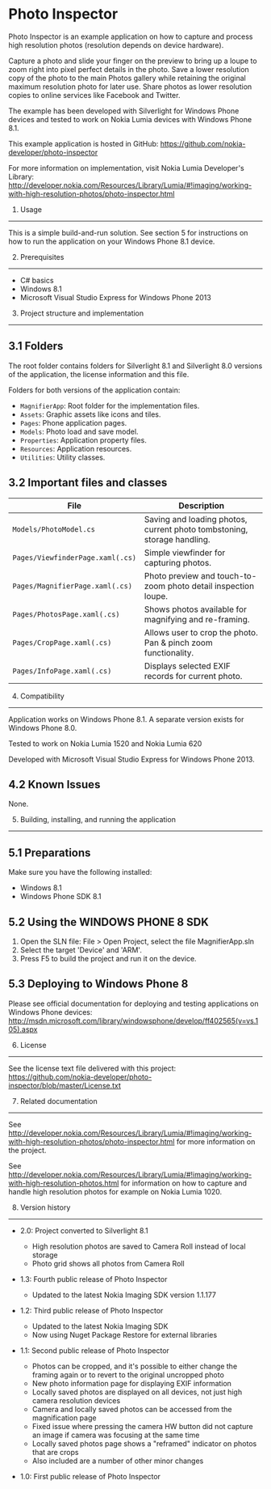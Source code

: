 Photo Inspector
===============

Photo Inspector is an example application on how to capture and process high
resolution photos (resolution depends on device hardware).

Capture a photo and slide your finger on the preview to bring up a loupe to zoom
right into pixel perfect details in the photo. Save a lower resolution copy of
the photo to the main Photos gallery while retaining the original maximum
resolution photo for later use. Share photos as lower resolution copies to 
online services like Facebook and Twitter.

The example has been developed with Silverlight for Windows Phone devices and
tested to work on Nokia Lumia devices with Windows Phone 8.1.

This example application is hosted in GitHub:
https://github.com/nokia-developer/photo-inspector

For more information on implementation, visit Nokia Lumia Developer's Library:
http://developer.nokia.com/Resources/Library/Lumia/#!imaging/working-with-high-resolution-photos/photo-inspector.html


1. Usage
-------------------------------------------------------------------------------

This is a simple build-and-run solution. See section 5 for instructions on how
to run the application on your Windows Phone 8.1 device.


2. Prerequisites
-------------------------------------------------------------------------------

* C# basics
* Windows 8.1
* Microsoft Visual Studio Express for Windows Phone 2013


3. Project structure and implementation
-------------------------------------------------------------------------------

3.1 Folders
-----------

The root folder contains folders for Silverlight 8.1 and Silverlight 8.0 
versions of the application, the license information and this file.

Folders for both versions of the application contain:

* `MagnifierApp`: Root folder for the implementation files.  
* `Assets`: Graphic assets like icons and tiles.
* `Pages`: Phone application pages.
* `Models`: Photo load and save model.
* `Properties`: Application property files.
* `Resources`: Application resources.
* `Utilities`: Utility classes.

3.2 Important files and classes
-------------------------------

| File | Description |
| ---- | ----------- |
| `Models/PhotoModel.cs` | Saving and loading photos, current photo tombstoning, storage handling. |
| `Pages/ViewfinderPage.xaml(.cs)` | Simple viewfinder for capturing photos. |
| `Pages/MagnifierPage.xaml(.cs)` | Photo preview and touch-to-zoom photo detail inspection loupe. |
| `Pages/PhotosPage.xaml(.cs)` | Shows photos available for magnifying and re-framing. |
| `Pages/CropPage.xaml(.cs)` | Allows user to crop the photo. Pan & pinch zoom functionality. |
| `Pages/InfoPage.xaml(.cs)` | Displays selected EXIF records for current photo. |


4. Compatibility
-------------------------------------------------------------------------------

Application works on Windows Phone 8.1. A separate version exists for Windows
Phone 8.0.

Tested to work on Nokia Lumia 1520 and Nokia Lumia 620

Developed with Microsoft Visual Studio Express for Windows Phone 2013.


4.2 Known Issues
----------------

None.


5. Building, installing, and running the application
-------------------------------------------------------------------------------

5.1 Preparations
----------------

Make sure you have the following installed:

* Windows 8.1
* Windows Phone SDK 8.1

5.2 Using the WINDOWS PHONE 8 SDK
---------------------------------

1. Open the SLN file:
   File > Open Project, select the file MagnifierApp.sln
2. Select the target 'Device' and 'ARM'.
3. Press F5 to build the project and run it on the device.

5.3 Deploying to Windows Phone 8
--------------------------------

Please see official documentation for deploying and testing applications on
Windows Phone devices:
http://msdn.microsoft.com/library/windowsphone/develop/ff402565(v=vs.105).aspx


6. License
-------------------------------------------------------------------------------

See the license text file delivered with this project:
https://github.com/nokia-developer/photo-inspector/blob/master/License.txt


7. Related documentation
-------------------------------------------------------------------------------

See http://developer.nokia.com/Resources/Library/Lumia/#!imaging/working-with-high-resolution-photos/photo-inspector.html 
for more information on the project.

See http://developer.nokia.com/Resources/Library/Lumia/#!imaging/working-with-high-resolution-photos.html
for information on how to capture and handle high resolution photos for example on
Nokia Lumia 1020.


8. Version history
-------------------------------------------------------------------------------

* 2.0: Project converted to Silverlight 8.1
  - High resolution photos are saved to Camera Roll instead of local storage
  - Photo grid shows all photos from Camera Roll

* 1.3: Fourth public release of Photo Inspector
  - Updated to the latest Nokia Imaging SDK version 1.1.177

* 1.2: Third public release of Photo Inspector
  - Updated to the latest Nokia Imaging SDK
  - Now using Nuget Package Restore for external libraries

* 1.1: Second public release of Photo Inspector
  - Photos can be cropped, and it's possible to either change the framing again or to revert to the original uncropped photo
  - New photo information page for displaying EXIF information
  - Locally saved photos are displayed on all devices, not just high camera resolution devices
  - Camera and locally saved photos can be accessed from the magnification page
  - Fixed issue where pressing the camera HW button did not capture an image if camera was focusing at the same time
  - Locally saved photos page shows a "reframed" indicator on photos that are crops
  - Also included are a number of other minor changes

* 1.0: First public release of Photo Inspector
